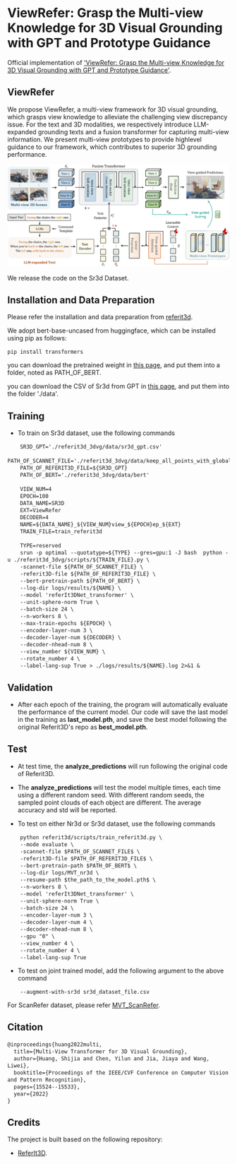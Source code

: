 # ViewRefer: Grasp the Multi-view Knowledge for 3D Visual Grounding with GPT and Prototype Guidance

Official implementation of ['ViewRefer: Grasp the Multi-view Knowledge for 3D Visual Grounding with GPT and Prototype Guidance'](https://arxiv.org/pdf/2303.16894.pdf).

## ViewRefer
We propose ViewRefer, a multi-view framework for 3D visual grounding, which grasps view knowledge to alleviate the challenging view discrepancy issue. For the text and 3D modalities, we respectively introduce LLM-expanded grounding texts and a fusion transformer for capturing multi-view information. We present multi-view prototypes to provide highlevel guidance to our framework, which contributes to superior 3D grounding performance.

<div align="center">
  <img src="pipeline.png"/>
</div>

We release the code on the Sr3d Dataset.

## Installation and Data Preparation
Please refer the installation and data preparation from [referit3d](https://github.com/referit3d/referit3d).

We adopt bert-base-uncased from huggingface, which can be installed using pip as follows:
```Console
pip install transformers
```
you can download the pretrained weight in [this page](https://huggingface.co/bert-base-uncased/tree/main), and put them into a folder, noted as PATH_OF_BERT.

you can download the CSV of Sr3d from GPT in [this page](), and put them into the folder './data'.

## Training
* To train on Sr3d dataset, use the following commands

```Console
    SR3D_GPT='./referit3d_3dvg/data/sr3d_gpt.csv'
    PATH_OF_SCANNET_FILE='./referit3d_3dvg/data/keep_all_points_with_global_scan_alignment.pkl'
    PATH_OF_REFERIT3D_FILE=${SR3D_GPT}
    PATH_OF_BERT='./referit3d_3dvg/data/bert'

    VIEW_NUM=4
    EPOCH=100
    DATA_NAME=SR3D
    EXT=ViewRefer
    DECODER=4
    NAME=${DATA_NAME}_${VIEW_NUM}view_${EPOCH}ep_${EXT}
    TRAIN_FILE=train_referit3d

    TYPE=reserved
    srun -p optimal --quotatype=${TYPE} --gres=gpu:1 -J bash  python -u ./referit3d_3dvg/scripts/${TRAIN_FILE}.py \
    -scannet-file ${PATH_OF_SCANNET_FILE} \
    -referit3D-file ${PATH_OF_REFERIT3D_FILE} \
    --bert-pretrain-path ${PATH_OF_BERT} \
    --log-dir logs/results/${NAME} \
    --model 'referIt3DNet_transformer' \
    --unit-sphere-norm True \
    --batch-size 24 \
    --n-workers 8 \
    --max-train-epochs ${EPOCH} \
    --encoder-layer-num 3 \
    --decoder-layer-num ${DECODER} \
    --decoder-nhead-num 8 \
    --view_number ${VIEW_NUM} \
    --rotate_number 4 \
    --label-lang-sup True > ./logs/results/${NAME}.log 2>&1 &
```

## Validation
* After each epoch of the training, the program will automatically evaluate the performance of the current model. Our code will save the last model in the training as **last_model.pth**, and save the best model following the original Referit3D's repo as **best_model.pth**.

## Test
* At test time, the **analyze_predictions** will run following the original code of Referit3D. 
* The **analyze_predictions** will test the model multiple times, each time using a different random seed. With different random seeds, the sampled point clouds of each object are different. The average accuracy and std will be reported. 

* To test on either Nr3d or Sr3d dataset, use the following commands
```Console
    python referit3d/scripts/train_referit3d.py \
    --mode evaluate \
    -scannet-file $PATH_OF_SCANNET_FILE$ \
    -referit3D-file $PATH_OF_REFERIT3D_FILE$ \
    --bert-pretrain-path $PATH_OF_BERT$ \
    --log-dir logs/MVT_nr3d \
    --resume-path $the_path_to_the_model.pth$ \
    --n-workers 8 \
    --model 'referIt3DNet_transformer' \
    --unit-sphere-norm True \
    --batch-size 24 \
    --encoder-layer-num 3 \
    --decoder-layer-num 4 \
    --decoder-nhead-num 8 \
    --gpu "0" \
    --view_number 4 \
    --rotate_number 4 \
    --label-lang-sup True
```
* To test on joint trained model, add the following argument to the above command
```Console
    --augment-with-sr3d sr3d_dataset_file.csv
``` 

For ScanRefer dataset, please refer [MVT_ScanRefer](https://github.com/sega-hsj/MVT_ScanRefer).

## Citation
```
@inproceedings{huang2022multi,
  title={Multi-View Transformer for 3D Visual Grounding},
  author={Huang, Shijia and Chen, Yilun and Jia, Jiaya and Wang, Liwei},
  booktitle={Proceedings of the IEEE/CVF Conference on Computer Vision and Pattern Recognition},
  pages={15524--15533},
  year={2022}
}
```

## Credits
The project is built based on the following repository:
* [ReferIt3D](https://github.com/referit3d/referit3d).

